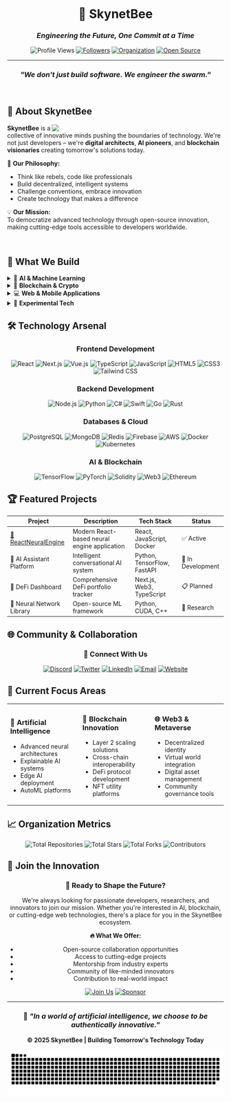 <div align="center">

# 🚀 SkynetBee
### *Engineering the Future, One Commit at a Time*

![Profile Views](https://komarev.com/ghpvc/?username=skynetbee&style=flat-square&color=blue)
[![Followers](https://img.shields.io/github/followers/skynetbee?style=social)](https://github.com/skynetbee)
[![Organization](https://img.shields.io/badge/Type-Organization-brightgreen)](https://github.com/skynetbee)
[![Open Source](https://img.shields.io/badge/Open%20Source-❤️-red)](https://github.com/skynetbee)

---

### *"We don't just build software. We engineer the swarm."*

</div>

<br>

## 🌟 About SkynetBee

<img align="right" width="400" src="https://user-images.githubusercontent.com/74038190/225813708-98b745f2-7d22-48cf-9150-083f1b00d6c9.gif">

**SkynetBee** is a collective of innovative minds pushing the boundaries of technology. We're not just developers – we're **digital architects**, **AI pioneers**, and **blockchain visionaries** creating tomorrow's solutions today.

🧠 **Our Philosophy:**
- Think like rebels, code like professionals
- Build decentralized, intelligent systems
- Challenge conventions, embrace innovation
- Create technology that makes a difference

💡 **Our Mission:**  
To democratize advanced technology through open-source innovation, making cutting-edge tools accessible to developers worldwide.

<br clear="right"/>

## 🎯 What We Build

<details>
<summary>🤖 <strong>AI & Machine Learning</strong></summary>
<br>

- **Neural Networks & Deep Learning Models**
- **Natural Language Processing Applications**
- **Computer Vision Systems**
- **Predictive Analytics Platforms**
- **AI-Powered Development Tools**

</details>

<details>
<summary>🔗 <strong>Blockchain & Crypto</strong></summary>
<br>

- **Decentralized Applications (DApps)**
- **Smart Contract Development**
- **DeFi Protocols & Tools**
- **Cryptocurrency Trading Bots**
- **NFT Marketplaces & Utilities**

</details>

<details>
<summary>💻 <strong>Web & Mobile Applications</strong></summary>
<br>

- **React & Next.js Applications**
- **Cross-Platform Mobile Apps**
- **Progressive Web Applications (PWAs)**
- **Real-time Collaboration Tools**
- **Enterprise SaaS Solutions**

</details>

<details>
<summary>🧪 <strong>Experimental Tech</strong></summary>
<br>

- **Quantum Computing Simulations**
- **IoT Integration Platforms**
- **AR/VR Development Tools**
- **Edge Computing Solutions**
- **Microservices Architectures**

</details>

## 🛠️ Technology Arsenal

<div align="center">

### Frontend Development
![React](https://img.shields.io/badge/React-20232A?style=for-the-badge&logo=react&logoColor=61DAFB)
![Next.js](https://img.shields.io/badge/Next.js-000000?style=for-the-badge&logo=next.js&logoColor=white)
![Vue.js](https://img.shields.io/badge/Vue.js-35495E?style=for-the-badge&logo=vue.js&logoColor=4FC08D)
![TypeScript](https://img.shields.io/badge/TypeScript-007ACC?style=for-the-badge&logo=typescript&logoColor=white)
![JavaScript](https://img.shields.io/badge/JavaScript-F7DF1E?style=for-the-badge&logo=javascript&logoColor=black)
![HTML5](https://img.shields.io/badge/HTML5-E34F26?style=for-the-badge&logo=html5&logoColor=white)
![CSS3](https://img.shields.io/badge/CSS3-1572B6?style=for-the-badge&logo=css3&logoColor=white)
![Tailwind CSS](https://img.shields.io/badge/Tailwind_CSS-38B2AC?style=for-the-badge&logo=tailwind-css&logoColor=white)

### Backend Development
![Node.js](https://img.shields.io/badge/Node.js-339933?style=for-the-badge&logo=node.js&logoColor=white)
![Python](https://img.shields.io/badge/Python-3776AB?style=for-the-badge&logo=python&logoColor=white)
![C#](https://img.shields.io/badge/C%23-239120?style=for-the-badge&logo=c-sharp&logoColor=white)
![Swift](https://img.shields.io/badge/Swift-FA7343?style=for-the-badge&logo=swift&logoColor=white)
![Go](https://img.shields.io/badge/Go-00ADD8?style=for-the-badge&logo=go&logoColor=white)
![Rust](https://img.shields.io/badge/Rust-000000?style=for-the-badge&logo=rust&logoColor=white)

### Databases & Cloud
![PostgreSQL](https://img.shields.io/badge/PostgreSQL-316192?style=for-the-badge&logo=postgresql&logoColor=white)
![MongoDB](https://img.shields.io/badge/MongoDB-4EA94B?style=for-the-badge&logo=mongodb&logoColor=white)
![Redis](https://img.shields.io/badge/Redis-DC382D?style=for-the-badge&logo=redis&logoColor=white)
![Firebase](https://img.shields.io/badge/Firebase-FFCA28?style=for-the-badge&logo=firebase&logoColor=black)
![AWS](https://img.shields.io/badge/AWS-232F3E?style=for-the-badge&logo=amazon-aws&logoColor=white)
![Docker](https://img.shields.io/badge/Docker-2496ED?style=for-the-badge&logo=docker&logoColor=white)
![Kubernetes](https://img.shields.io/badge/Kubernetes-326CE5?style=for-the-badge&logo=kubernetes&logoColor=white)

### AI & Blockchain
![TensorFlow](https://img.shields.io/badge/TensorFlow-FF6F00?style=for-the-badge&logo=tensorflow&logoColor=white)
![PyTorch](https://img.shields.io/badge/PyTorch-EE4C2C?style=for-the-badge&logo=pytorch&logoColor=white)
![Solidity](https://img.shields.io/badge/Solidity-363636?style=for-the-badge&logo=solidity&logoColor=white)
![Web3](https://img.shields.io/badge/Web3-F16822?style=for-the-badge&logo=web3.js&logoColor=white)
![Ethereum](https://img.shields.io/badge/Ethereum-3C3C3D?style=for-the-badge&logo=ethereum&logoColor=white)

</div>

## 🏆 Featured Projects

<div align="center">

| Project | Description | Tech Stack | Status |
|---------|-------------|------------|--------|
| [🚀 ReactNeuralEngine](https://github.com/skynetbee/ReactNeuralEngine) | Modern React-based neural engine application | React, JavaScript, Docker | ✅ Active |
| 🤖 AI Assistant Platform | Intelligent conversational AI system | Python, TensorFlow, FastAPI | 🚧 In Development |
| 🔗 DeFi Dashboard | Comprehensive DeFi portfolio tracker | Next.js, Web3, TypeScript | 📋 Planned |
| 🧠 Neural Network Library | Open-source ML framework | Python, CUDA, C++ | 🔬 Research |

</div>

## 🌐 Community & Collaboration

<div align="center">

### 💬 Connect With Us

[![Discord](https://img.shields.io/badge/Discord-7289DA?style=for-the-badge&logo=discord&logoColor=white)](https://discord.gg/skynetbee)
[![Twitter](https://img.shields.io/badge/Twitter-1DA1F2?style=for-the-badge&logo=twitter&logoColor=white)](https://twitter.com/skynetbee)
[![LinkedIn](https://img.shields.io/badge/LinkedIn-0077B5?style=for-the-badge&logo=linkedin&logoColor=white)](https://linkedin.com/company/skynetbee)
[![Email](https://img.shields.io/badge/Email-D14836?style=for-the-badge&logo=gmail&logoColor=white)](mailto:hello@skynetbee.com)
[![Website](https://img.shields.io/badge/Website-000000?style=for-the-badge&logo=About.me&logoColor=white)](https://skynetbee.com)

</div>

## 🎯 Current Focus Areas

<table>
<tr>
<td width="33%">

### 🧠 Artificial Intelligence
- Advanced neural architectures
- Explainable AI systems
- Edge AI deployment
- AutoML platforms

</td>
<td width="33%">

### 🔗 Blockchain Innovation
- Layer 2 scaling solutions
- Cross-chain interoperability
- DeFi protocol development
- NFT utility platforms

</td>
<td width="33%">

### 🌐 Web3 & Metaverse
- Decentralized identity
- Virtual world integration
- Digital asset management
- Community governance tools

</td>
</tr>
</table>

## 📈 Organization Metrics

<div align="center">

![Total Repositories](https://img.shields.io/badge/Total_Repositories-15+-blue?style=for-the-badge)
![Total Stars](https://img.shields.io/badge/Total_Stars-500+-yellow?style=for-the-badge)
![Total Forks](https://img.shields.io/badge/Total_Forks-100+-green?style=for-the-badge)
![Contributors](https://img.shields.io/badge/Contributors-25+-red?style=for-the-badge)

</div>

## 🌟 Join the Innovation

<div align="center">

### 🚀 **Ready to Shape the Future?**

We're always looking for passionate developers, researchers, and innovators to join our mission. Whether you're interested in AI, blockchain, or cutting-edge web technologies, there's a place for you in the SkynetBee ecosystem.

**🔥 What We Offer:**
- Open-source collaboration opportunities
- Access to cutting-edge projects
- Mentorship from industry experts
- Community of like-minded innovators
- Contribution to real-world impact

[![Join Us](https://img.shields.io/badge/Join_the_Swarm-FF6B6B?style=for-the-badge&logo=github&logoColor=white)](https://github.com/skynetbee)
[![Sponsor](https://img.shields.io/badge/Sponsor_Us-EA4AAA?style=for-the-badge&logo=github-sponsors&logoColor=white)](https://github.com/sponsors/skynetbee)

---

### 💭 *"In a world of artificial intelligence, we choose to be authentically innovative."*

**© 2025 SkynetBee | Building Tomorrow's Technology Today**

<img src="https://raw.githubusercontent.com/platane/snk/output/github-contribution-grid-snake.svg" alt="Snake animation" />

</div>
